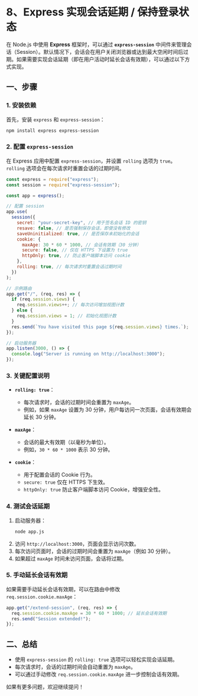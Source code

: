 # 8、Express 实现会话延期 / 保持登录状态

在 Node.js 中使用 **Express** 框架时，可以通过 **`express-session`** 中间件来管理会话（Session）。默认情况下，会话会在用户关闭浏览器或达到最大空闲时间后过期。如果需要实现会话延期（即在用户活动时延长会话有效期），可以通过以下方式实现。

## 一、步骤

### 1. 安装依赖

首先，安装 `express` 和 `express-session`：

```bash
npm install express express-session
```

### 2. 配置 `express-session`

在 Express 应用中配置 `express-session`，并设置 `rolling` 选项为 `true`。`rolling` 选项会在每次请求时重置会话的过期时间。

```javascript
const express = require("express");
const session = require("express-session");

const app = express();

// 配置 session
app.use(
  session({
    secret: "your-secret-key", // 用于签名会话 ID 的密钥
    resave: false, // 是否强制保存会话，即使没有修改
    saveUninitialized: true, // 是否保存未初始化的会话
    cookie: {
      maxAge: 30 * 60 * 1000, // 会话有效期（30 分钟）
      secure: false, // 仅在 HTTPS 下设置为 true
      httpOnly: true, // 防止客户端脚本访问 cookie
    },
    rolling: true, // 每次请求时重置会话过期时间
  })
);

// 示例路由
app.get("/", (req, res) => {
  if (req.session.views) {
    req.session.views++; // 每次访问增加视图计数
  } else {
    req.session.views = 1; // 初始化视图计数
  }
  res.send(`You have visited this page ${req.session.views} times.`);
});

// 启动服务器
app.listen(3000, () => {
  console.log("Server is running on http://localhost:3000");
});
```

### 3. 关键配置说明

- **`rolling: true`**：

  - 每次请求时，会话的过期时间会重置为 `maxAge`。
  - 例如，如果 `maxAge` 设置为 30 分钟，用户每访问一次页面，会话有效期会延长 30 分钟。

- **`maxAge`**：

  - 会话的最大有效期（以毫秒为单位）。
  - 例如，`30 * 60 * 1000` 表示 30 分钟。

- **`cookie`**：
  - 用于配置会话的 Cookie 行为。
  - `secure: true` 仅在 HTTPS 下生效。
  - `httpOnly: true` 防止客户端脚本访问 Cookie，增强安全性。

### 4. 测试会话延期

1. 启动服务器：
   ```bash
   node app.js
   ```
2. 访问 `http://localhost:3000`，页面会显示访问次数。
3. 每次访问页面时，会话的过期时间会重置为 `maxAge`（例如 30 分钟）。
4. 如果超过 `maxAge` 时间未访问页面，会话将过期。

### 5. 手动延长会话有效期

如果需要手动延长会话有效期，可以在路由中修改 `req.session.cookie.maxAge`：

```javascript
app.get("/extend-session", (req, res) => {
  req.session.cookie.maxAge = 30 * 60 * 1000; // 延长会话有效期
  res.send("Session extended!");
});
```

## 二、总结

- 使用 `express-session` 的 `rolling: true` 选项可以轻松实现会话延期。
- 每次请求时，会话的过期时间会自动重置为 `maxAge`。
- 可以通过手动修改 `req.session.cookie.maxAge` 进一步控制会话有效期。

如果有更多问题，欢迎继续提问！
